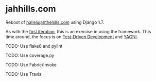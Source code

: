 jahhills.com
============

Reboot of [hallelujahthehills.com](http://hallelujahthehills.com) using Django
1.7.

As with the
[first iteration](http://github.com/bhrutledge/hallelujahthehills.com), this is
an exercise in using the framework. This time around, the focus is on
[Test-Driven Development](http://www.obeythetestinggoat.com/) and
[YAGNI](http://en.wikipedia.org/wiki/You_aren't_gonna_need_it).

TODO: Use flake8 and pylint

TODO: Use coverage.py

TODO: Use Fabric/Invoke

TODO: Use Travis
